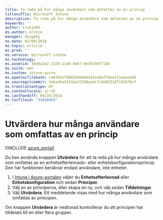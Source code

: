```yaml
---
title: Ta reda på hur många användare som omfattas av en princip
titlesuffix: Microsoft Intune
description: Ta reda på hur många användare som omfattas av en princip
keywords: ''
author: ErikjeMS
ms.author: erikje
manager: dougeby
ms.date: 03/09/2018
ms.topic: article
ms.prod: ''
ms.service: microsoft-intune
ms.technology: ''
ms.assetid: 38e8a2e2-2329-11e8-b467-0ed5f89f718b
ms.suite: ems
ms.custom: intune-azure
ms.openlocfilehash: c407bb17b80299e8eb44fee8eff8ee172aeaa268
ms.sourcegitcommit: 5eba4bad151be32346aedc7cbb0333d71934f8cf
ms.translationtype: HT
ms.contentlocale: sv-SE
ms.lasthandoff: 04/16/2018
ms.locfileid: "31018455"
---
```

# <a name="evaluate-how-many-users-are-targeted-by-a-policy"></a>Utvärdera hur många användare som omfattas av en princip
[!INCLUDE [azure_portal](./includes/azure_portal.md)]

Du kan använda knappen **Utvärdera** för att ta reda på hur många användare som omfattas av en enhetsefterlevnads- eller enhetskonfigurationsprincip. Den här funktionen beräknar endast användare, inte enheter.

1.  I [Intune i Azure-portalen](https://aka.ms/intuneportal) väljer du **Enhetsefterlevnad** eller **Enhetskonfiguration** och sedan **Principer**.
2.  Välj en av principerna, eller skapa en ny, och välj sedan **Tilldelningar**.
3.  Välj **Utvärdera**. Ett meddelande visas med hur många användare som omfattas av principen.

Om knappen **Utvärdera** är nedtonad kontrollerar du att principen har tilldelats till en eller flera grupper.

